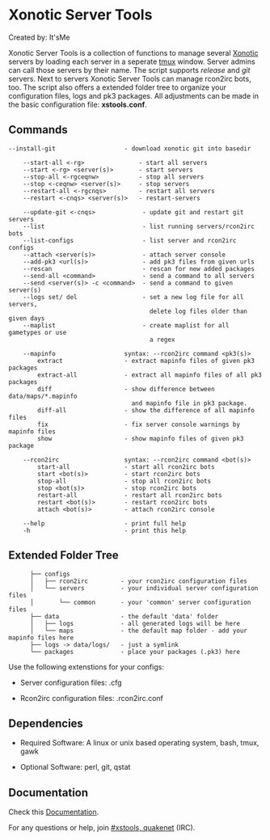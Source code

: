 # Xonotic Server Tools
Created by: It'sMe

Xonotic Server Tools is a collection of functions to manage several [Xonotic](http://www.xonotic.org) servers by loading each server in a seperate [tmux](http://tmux.sourceforge.net/) window. Server admins can call those servers by their name. The script supports *release* and *git* servers. Next to servers Xonotic Server Tools can manage rcon2irc bots, too. The script also offers a extended folder tree to organize your configuration files, logs and pk3 packages.
All adjustments can be made in the basic configuration file: **xstools.conf**.

## Commands

```
--install-git                   - download xonotic git into basedir

    --start-all <-rg>               - start all servers
    --start <-rg> <server(s)>       - start servers
    --stop-all <-rgceqnw>           - stop all servers
    --stop <-ceqnw> <server(s)>     - stop servers
    --restart-all <-rgcnqs>         - restart all servers
    --restart <-cnqs> <server(s)>   - restart-servers

    --update-git <-cnqs>             - update git and restart git servers
    --list                           - list running servers/rcon2irc bots
    --list-configs                   - list server and rcon2irc configs
    --attach <server(s)>             - attach server console
    --add-pk3 <url(s)>               - add pk3 files from given urls
    --rescan                         - rescan for new added packages
    --send-all <command>             - send a command to all servers
    --send <server(s)> -c <command>  - send a command to given server(s)
    --logs set/ del                  - set a new log file for all servers,
                                       delete log files older than given days
    --maplist                        - create maplist for all gametypes or use
                                       a regex

    --mapinfo                   syntax: --rcon2irc command <pk3(s)>
        extract                 - extract mapinfo files of given pk3 packages
        extract-all             - extract all mapinfo files of all pk3 packages
        diff                    - show difference between data/maps/*.mapinfo
                                  and mapinfo file in pk3 package.
        diff-all                - show the difference of all mapinfo files
        fix                     - fix server console warnings by mapinfo files
        show                    - show mapinfo files of given pk3 package

    --rcon2irc                  syntax: --rcon2irc command <bot(s)>
        start-all               - start all rcon2irc bots
        start <bot(s)>          - start rcon2irc bots
        stop-all                - stop all rcon2irc bots
        stop <bot(s)>           - stop rcon2irc bots
        restart-all             - restart all rcon2irc bots
        restart <bot(s)>        - restart rcon2irc bots
        attach <bot(s)>         - attach rcon2irc console

    --help                      - print full help
    -h                          - print this help

```

## Extended Folder Tree

```
      ├── configs
      │   ├── rcon2irc         - your rcon2irc configuration files
      │   └── servers          - your individual server configuration files
      │       └── common       - your 'common' server configuration files
      ├── data                 - the default 'data' folder
      │   ├── logs             - all generated logs will be here
      │   └── maps             - the default map folder - add your mapinfo files here
      ├── logs -> data/logs/   - just a symlink 
      └── packages             - place your packages (.pk3) here
```

Use the following extenstions for your configs: 

- Server configuration files: .cfg

- Rcon2irc configuration files: .rcon2irc.conf

## Dependencies

- Required Software: A linux or unix based operating system, bash, tmux, gawk

- Optional Software: perl, git, qstat


## Documentation

Check this [Documentation](http://lcbx.dyndns.org/xonotic/xstools).

For any questions or help, join [#xstools, quakenet](http://webchat.quakenet.org/?channels=xstools) (IRC).

